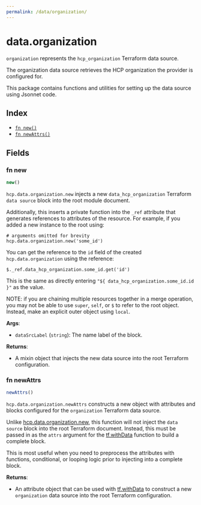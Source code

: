 ```yaml
---
permalink: /data/organization/
---
```


# data.organization

`organization` represents the `hcp_organization` Terraform data source.

The organization data source retrieves the HCP organization the provider is configured for.

This package contains functions and utilities for setting up the data source using Jsonnet code.


## Index

* [`fn new()`](#fn-new)
* [`fn newAttrs()`](#fn-newattrs)

## Fields

### fn new

```ts
new()
```


`hcp.data.organization.new` injects a new `data_hcp_organization` Terraform `data source`
block into the root module document.

Additionally, this inserts a private function into the `_ref` attribute that generates references to attributes of the
resource. For example, if you added a new instance to the root using:

    # arguments omitted for brevity
    hcp.data.organization.new('some_id')

You can get the reference to the `id` field of the created `hcp.data.organization` using the reference:

    $._ref.data_hcp_organization.some_id.get('id')

This is the same as directly entering `"${ data_hcp_organization.some_id.id }"` as the value.

NOTE: if you are chaining multiple resources together in a merge operation, you may not be able to use `super`, `self`,
or `$` to refer to the root object. Instead, make an explicit outer object using `local`.

**Args**:
  - `dataSrcLabel` (`string`): The name label of the block.

**Returns**:
- A mixin object that injects the new data source into the root Terraform configuration.


### fn newAttrs

```ts
newAttrs()
```


`hcp.data.organization.newAttrs` constructs a new object with attributes and blocks configured for the `organization`
Terraform data source.

Unlike [hcp.data.organization.new](#fn-new), this function will not inject the `data source`
block into the root Terraform document. Instead, this must be passed in as the `attrs` argument for the
[tf.withData](https://github.com/tf-libsonnet/core/tree/main/docs#fn-withdata) function to build a complete block.

This is most useful when you need to preprocess the attributes with functions, conditional, or looping logic prior to
injecting into a complete block.

**Returns**:
  - An attribute object that can be used with [tf.withData](https://github.com/tf-libsonnet/core/tree/main/docs#fn-withdata) to construct a new `organization` data source into the root Terraform configuration.
